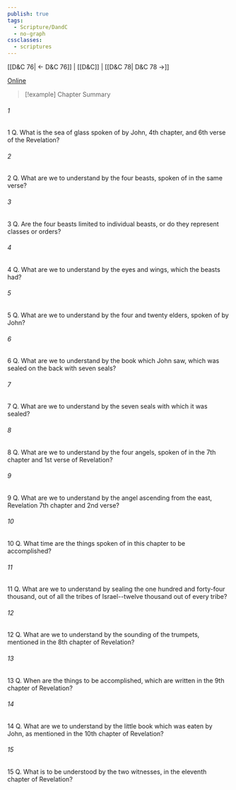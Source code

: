 ```yaml
---
publish: true
tags:
  - Scripture/DandC
  - no-graph
cssclasses:
  - scriptures
---
```

[[D&C 76| ← D&C 76]] | [[D&C]] | [[D&C 78| D&C 78 →]]

[Online](https://churchofjesuschrist.org/study/scriptures/dc-testament/dc/77?lang=eng)

>[!example] Chapter Summary
>
###### 1
1 Q. What is the sea of glass spoken of by John, 4th chapter, and 6th verse of the Revelation?
###### 2
2 Q. What are we to understand by the four beasts, spoken of in the same verse?
###### 3
3 Q. Are the four beasts limited to individual beasts, or do they represent classes or orders?
###### 4
4 Q. What are we to understand by the eyes and wings, which the beasts had?
###### 5
5 Q. What are we to understand by the four and twenty elders, spoken of by John?
###### 6
6 Q. What are we to understand by the book which John saw, which was sealed on the back with seven seals?
###### 7
7 Q. What are we to understand by the seven seals with which it was sealed?
###### 8
8 Q. What are we to understand by the four angels, spoken of in the 7th chapter and 1st verse of Revelation?
###### 9
9 Q. What are we to understand by the angel ascending from the east, Revelation 7th chapter and 2nd verse?
###### 10
10 Q. What time are the things spoken of in this chapter to be accomplished?
###### 11
11 Q. What are we to understand by sealing the one hundred and forty-four thousand, out of all the tribes of Israel--twelve thousand out of every tribe?
###### 12
12 Q. What are we to understand by the sounding of the trumpets, mentioned in the 8th chapter of Revelation?
###### 13
13 Q. When are the things to be accomplished, which are written in the 9th chapter of Revelation?
###### 14
14 Q. What are we to understand by the little book which was eaten by John, as mentioned in the 10th chapter of Revelation?
###### 15
15 Q. What is to be understood by the two witnesses, in the eleventh chapter of Revelation?




